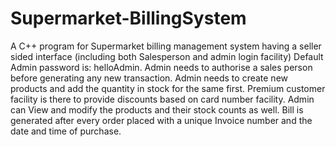 # Supermarket-BillingSystem
A C++ program for Supermarket billing management system having a seller sided interface (including both Salesperson and admin login facility)
Default Admin password is: helloAdmin. 
Admin needs to authorise a sales person before generating any new transaction.
Admin needs to create new products and add the quantity in stock for the same first. 
Premium customer facility is there to provide discounts based on card number facility. 
Admin can View and modify the products and their stock counts as well. 
Bill is generated after every order placed with a unique Invoice number and the date and time of purchase.  

